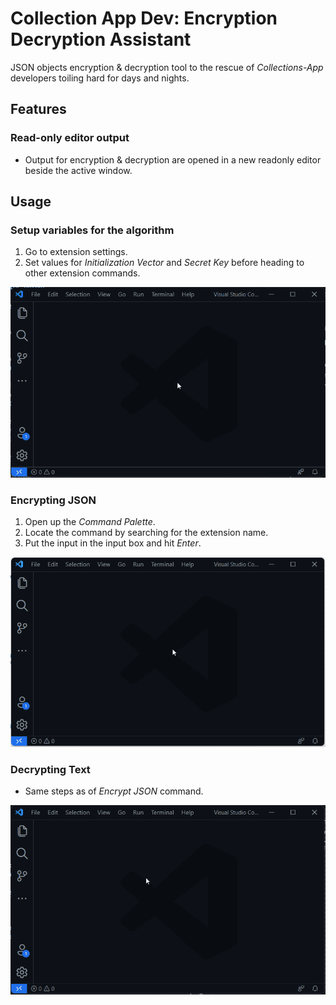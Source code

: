 # Collection App Dev: Encryption Decryption Assistant

JSON objects encryption & decryption tool to the rescue of *Collections-App* developers toiling hard for days and nights.

## Features

### Read-only editor output

* Output for encryption & decryption are opened in a new readonly editor beside the active window.

## Usage

### Setup variables for the algorithm

1. Go to extension settings.
2. Set values for *Initialization Vector* and *Secret Key* before heading to other extension commands.

![Encrypt Text Demo](media/command-open-settings.gif)

### Encrypting JSON

1. Open up the *Command Palette*.
2. Locate the command by searching for the extension name.
3. Put the input in the input box and hit *Enter*.

![Encrypt Text Demo](media/command-encrypt-text.gif)

### Decrypting Text

- Same steps as of *Encrypt JSON* command.

![alt](media/command-decrypt-text.gif)
